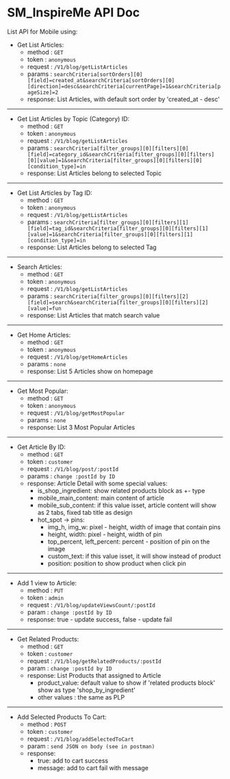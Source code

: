 # SM_InspireMe API Doc

List API for Mobile using:
* Get List Articles:
    * method  : `GET`
    * token   : `anonymous`
    * request : `/V1/blog/getListArticles`
    * params  : `searchCriteria[sortOrders][0][field]=created_at&searchCriteria[sortOrders][0][direction]=desc&searchCriteria[currentPage]=1&searchCriteria[pageSize]=2`
    * response: List Articles, with default sort order by 'created_at - desc'
---
* Get List Articles by Topic (Category) ID:
    * method  : `GET`
    * token   : `anonymous`
    * request : `/V1/blog/getListArticles`
    * params  : `searchCriteria[filter_groups][0][filters][0][field]=category_id&searchCriteria[filter_groups][0][filters][0][value]=1&searchCriteria[filter_groups][0][filters][0][condition_type]=in`
    * response: List Articles belong to selected Topic
--- 
* Get List Articles by Tag ID:
    * method  : `GET`
    * token   : `anonymous`
    * request : `/V1/blog/getListArticles`
    * params  : `searchCriteria[filter_groups][0][filters][1][field]=tag_id&searchCriteria[filter_groups][0][filters][1][value]=1&searchCriteria[filter_groups][0][filters][1][condition_type]=in`
    * response: List Articles belong to selected Tag
--- 
* Search Articles:
    * method  : `GET`
    * token   : `anonymous`
    * request : `/V1/blog/getListArticles`
    * params  : `searchCriteria[filter_groups][0][filters][2][field]=search&searchCriteria[filter_groups][0][filters][2][value]=fun`
    * response: List Articles that match search value
---
* Get Home Articles:
    * method  : `GET`
    * token   : `anonymous`
    * request : `/V1/blog/getHomeArticles`
    * params  : `none`
    * response: List 5 Articles show on homepage
---    
* Get Most Popular:
    * method  : `GET`
    * token   : `anonymous`
    * request : `/V1/blog/getMostPopular`
    * params  : `none`
    * response: List 3 Most Popular Articles
---
* Get Article By ID:
    * method  : `GET`
    * token   : `customer`
    * request : `/V1/blog/post/:postId`
    * params  : `change :postId by ID`
    * response: Article Detail with some special values:
        * is_shop_ingredient: show related products block as +- type
        * mobile_main_content: main content of article
        * mobile_sub_content: if this value isset, article content will show as 2 tabs, fixed tab title as design
        * hot_spot -> pins: 
            * img_h, img_w: pixel - height, width of image that contain pins
            * height, width: pixel - height, width of pin
            * top_percent, left_percent: percent - position of pin on the image
            * custom_text: if this value isset, it will show instead of product
            * position: position to show product when click pin
---
* Add 1 view to Article:
    * method  : `PUT`
    * token   : `admin`
    * request : `/V1/blog/updateViewsCount/:postId`
    * param   : `change :postId by ID`
    * response: true - update success, false - update fail
---
* Get Related Products:
    * method  : `GET`
    * token   : `customer`
    * request : `/V1/blog/getRelatedProducts/:postId`
    * param   : `change :postId by ID`
    * response: List Products that assigned to Article
        * product_value: default value to show if 'related products block' show as type 'shop_by_ingredient'
        * other values : the same as PLP
---
* Add Selected Products To Cart:
    * method  : `POST`
    * token   : `customer`
    * request : `/V1/blog/addSelectedToCart`
    * param   : `send JSON on body (see in postman)`
    * response: 
        * true: add to cart success
        * message: add to cart fail with message
